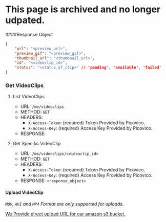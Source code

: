 # This page is archived and no longer udpated. 

####Response Object
```json
{
    "url": "<preview_url>",
    "preview_gif": "<preview_gif>",
    "thumbnail_url": "<thumbnail_url>",
    "id": "<videoclip_id>",
    "status": "<status_of_clip>" // 'pending', 'available', 'failed'
}
```
### Get VideoClips
1. List VideoClips
    - URL: `/me/videoclips`
    - METHOD: `GET`
    - HEADERS:
        - `X-Access-Token`: (required) Token Provided by Picovico.
        - `X-Access-Key`: (required) Access Key Provided by Picovico.
    - RESPONSE: 

2. Get Specific VideoClip
    - URL: `/me/videoclips/<videoclip_id>`
    - METHOD: `GET`
    - HEADERS:
        - `X-Access-Token`: (required) Token Provided by Picovico.
        - `X-Access-Key`: (required) Access Key Provided by Picovico.
    - RESPONSE: `<response_object>`

#### Upload VideoClip
*`MOV`, `AVI` and `MP4` Format are only supported for uploads.*

[We Provide direct upload URL for our amazon s3 bucket.](directupload/index.md)

